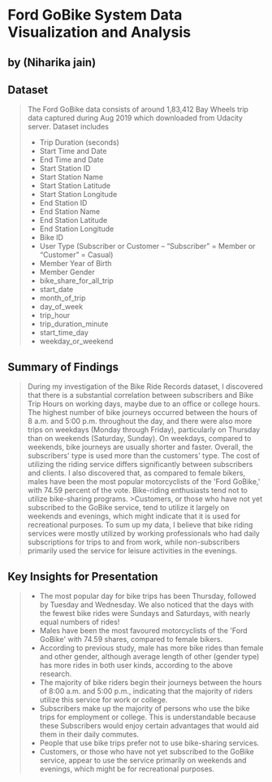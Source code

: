 # Ford GoBike System Data Visualization and Analysis

## by (Niharika jain)


## Dataset

> The Ford GoBike data consists of around 1,83,412 Bay Wheels trip data captured during Aug 2019 which downloaded from Udacity server. Dataset includes
> - Trip Duration (seconds)
> - Start Time and Date
> - End Time and Date
> - Start Station ID
> - Start Station Name
> - Start Station Latitude
> - Start Station Longitude
> - End Station ID
> - End Station Name
> - End Station Latitude
> - End Station Longitude
> - Bike ID
> - User Type (Subscriber or Customer – “Subscriber” = Member or “Customer” = Casual)
> - Member Year of Birth
> - Member Gender
> - bike_share_for_all_trip
> - start_date
> - month_of_trip
> - day_of_week
> - trip_hour
> - trip_duration_minute
> - start_time_day
> - weekday_or_weekend


## Summary of Findings

> During my investigation of the Bike Ride Records dataset, I discovered that there is a substantial correlation between subscribers and Bike Trip Hours on working days, maybe due to an office or college hours. 
> The highest number of bike journeys occurred between the hours of 8 a.m. and 5:00 p.m. throughout the day, and there were also more trips on weekdays (Monday through Friday), particularly on Thursday than on weekends (Saturday, Sunday). On weekdays, compared to weekends, bike journeys are usually shorter and faster. 
> Overall, the subscribers' type is used more than the customers' type. The cost of utilizing the riding service differs significantly between subscribers and clients.
> I also discovered that, as compared to female bikers, males have been the most popular motorcyclists of the 'Ford GoBike,' with 74.59 percent of the vote. 
>Bike-riding enthusiasts tend not to utilize bike-sharing programs. >Customers, or those who have not yet subscribed to the GoBike service, tend to utilize it largely on weekends and evenings, which might indicate that it is used for recreational purposes.
>To sum up my data, I believe that bike riding services were mostly utilized by working professionals who had daily subscriptions for trips to and from work, while non-subscribers primarily used the service for leisure activities in the evenings.

## Key Insights for Presentation

> - The most popular day for bike trips has been Thursday, followed by Tuesday and Wednesday. We also noticed that the days with the fewest bike rides were Sundays and Saturdays, with nearly equal numbers of rides!
> - Males have been the most favoured motorcyclists of the 'Ford GoBike' with 74.59 shares, compared to female bikers.
> - According to previous study, male has more bike rides than female and other gender, although average length of other (gender type) has more rides in both user kinds, according to the above research.
> - The majority of bike riders begin their journeys between the hours of 8:00 a.m. and 5:00 p.m., indicating that the majority of riders utilize this service for work or college.
> - Subscribers make up the majority of persons who use the bike trips for employment or college. This is understandable because these Subscribers would enjoy certain advantages that would aid them in their daily commutes.
> - People that use bike trips prefer not to use bike-sharing services.
> - Customers, or those who have not yet subscribed to the GoBike service, appear to use the service primarily on weekends and evenings, which might be for recreational purposes.